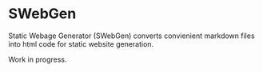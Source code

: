 # SWebGen
Static Webage Generator (SWebGen) converts convienient markdown files into html code for static website generation. 

Work in progress.
